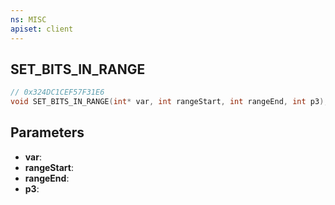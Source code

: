 ```yaml
---
ns: MISC
apiset: client
---
```

## SET_BITS_IN_RANGE

```c
// 0x324DC1CEF57F31E6
void SET_BITS_IN_RANGE(int* var, int rangeStart, int rangeEnd, int p3);
```


## Parameters
* **var**:
* **rangeStart**:
* **rangeEnd**:
* **p3**: